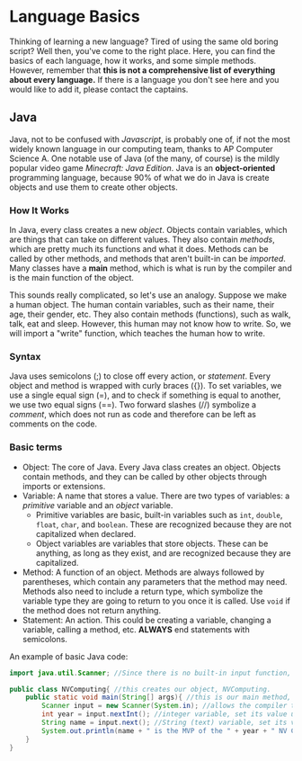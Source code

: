 # Language Basics

Thinking of learning a new language? Tired of using the same old boring script? Well then, you've come to the right place. Here, you can find
the basics of each language, how it works, and some simple methods. However, remember that **this is not a comprehensive list of everything
about every language.** If there is a language you don't see here and you would like to add it, please contact the captains.

## Java
Java, not to be confused with *Javascript*, is probably one of, if not the most widely known language in our computing team, thanks to
AP Computer Science A. One notable use of Java (of the many, of course) is the mildly popular video game *Minecraft: Java Edition*. Java is
an **object-oriented** programming language, because 90% of what we do in Java is create objects and use them to create other objects.

### How It Works
In Java, every class creates a new *object*. Objects contain variables, which are things that can take on different values.
They also contain *methods*, which are pretty much its functions and what it does. Methods can be called by other methods, and methods 
that aren't built-in can be *imported*. Many classes have a **main** method, which is what is run by the compiler and is the main function 
of the object. 

This sounds really complicated, so let's use  an analogy. Suppose we make a human object. The human contain variables, such as their name, 
their age, their gender, etc. They also contain methods (functions), such as walk, talk, eat and sleep. However, this human may not 
know how to write. So, we will import a "write" function, which teaches the human how to write.

### Syntax
Java uses semicolons (;) to close off every action, or *statement*. Every object and method is wrapped with curly braces ({}). To
set variables, we use a single equal sign (=), and to check if something is equal to another, we use two equal signs (==). Two forward slashes
(//) symbolize a *comment*, which does not run as code and therefore can be left as comments on the code.

### Basic terms

- Object: The core of Java. Every Java class creates an object. Objects contain methods, and they can be called by other objects through imports or extensions.
- Variable: A name that stores a value. There are two types of variables: a *primitive* variable and an *object* variable.
  - Primitive variables are basic, built-in variables such as `int`, `double`, `float`, `char`, and `boolean`. These are recognized because they are not capitalized when declared.
  - Object variables are variables that store objects. These can be anything, as long as they exist, and are recognized because they are capitalized.
- Method: A function of an object. Methods are always followed by parentheses, which contain any parameters that the method may need. Methods also need to include a return type, which symbolize the variable type they are going to return to you once it is called. Use `void` if the method does not return anything.
- Statement: An action. This could be creating a variable, changing a variable, calling a method, etc. **ALWAYS** end statements with semicolons.

An example of basic Java code:

```java
import java.util.Scanner; //Since there is no built-in input function, we must import it.

public class NVComputing{ //this creates our object, NVComputing.
    public static void main(String[] args){ //this is our main method, which is the primary function of NVComputing.
        Scanner input = new Scanner(System.in); //allows the compiler to interact with the code. Note that we had to import this object.
        int year = input.nextInt(); //integer variable, set its value using the "nextInt()" method of our scanner object.
        String name = input.next(); //String (text) variable, set its value using the "next()" method of our scanner object.
        System.out.println(name + " is the MVP of the " + year + " NV Computing Team."); //
    }
}
```
